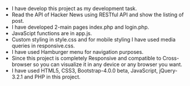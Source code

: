 

*	I have develop this project as my development task.
*	Read the API of Hacker News using RESTful API and show the listing of post.
*	I have developed 2-main pages index.php and login.php. 
*	JavaScipt functions are in app.js.
*	Custom styling in style.css and for mobile styling I have used media queries in responsive.css.
*	I have used Hamburger menu for navigation purposes.
*	Since this project is completely Responsive and compatible to Cross-browser so you can visualize it in any device or any browser you want.
*	I have used HTML5, CSS3, Bootstrap-4.0.0 beta, JavaScript, jQuery-3.2.1 and PHP in this project.
